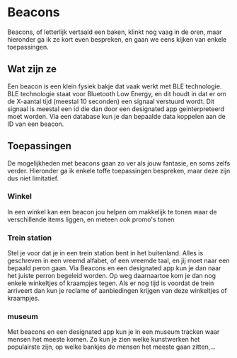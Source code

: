 # Beacons
Beacons, of letterlijk vertaald een baken, klinkt nog vaag in de oren, maar hieronder ga ik ze kort even bespreken, en gaan we eens kijken van enkele toepassingen.

## Wat zijn ze 
Een beacon is een klein fysiek bakje dat vaak werkt met BLE technologie.
BLE technologie staat voor Bluetooth Low Energy, en dit houdt in dat er om de X-aantal tijd (meestal 10 seconden) een signaal verstuurd wordt.
Dit signaal is meestal een id die dan door een designated app geinterpreteerd moet worden.
Via een database kun je dan bepaalde data koppelen aan de ID van een beacon.

## Toepassingen
De mogelijkheden met beacons gaan zo ver als jouw fantasie, en soms zelfs verder. 
Hieronder ga ik enkele toffe toepassingen bespreken, maar deze zijn dus niet limitatief.

### Winkel
In een winkel kan een beacon jou helpen om makkelijk te tonen waar de verschillende items liggen, en meteen ook promo's tonen

### Trein station
Stel je voor dat je in een trein station bent in het buitenland. Alles is geschreven in een vreemd alfabet, of een vreemde taal, en jij moet naar een bepaald peron gaan. Via Beacons en een designated app kun je dan naar het juiste perron begeleid worden. Op weg daarnaartoe kom je dan nog enkele winkeltjes of kraampjes tegen. Als er nog tijd is voordat de trein arriveert dan kun je reclame of aanbiedingen krijgen van deze winkeltjes of kraampjes.

### museum
Met beacons en een designated app kun je in een museum tracken waar mensen het meeste komen. Zo kun je zien welke kunstwerken het populairste zijn, op welke bankjes de mensen het meeste gaan zitten,...